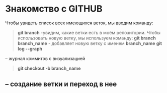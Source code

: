 # Знакомство с GITHUB
Чтобы увидеть список всех имеющихся веток, мы вводим команду:
> **git branch** -увидим, какие ветки есть в моём репозитории.
Чтобы использовать новую ветку, мы используем команду:
> **git branch branch_name** - добавляет новую ветку с именем **branch_name**
> **git log --graph**

  – журнал коммитов с визуализацией
> **git checkout -b branch_name**
##  –  создание ветки и переход  в нее ##